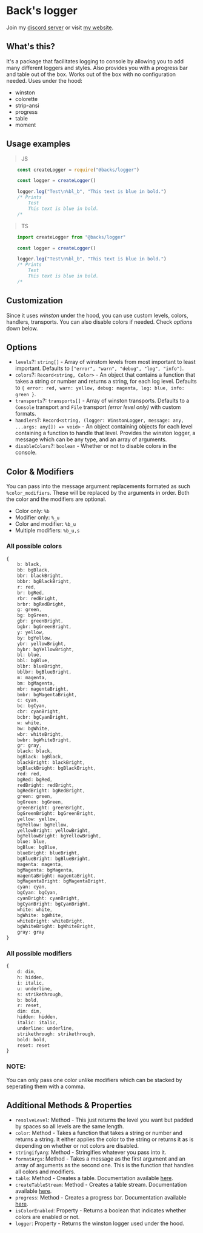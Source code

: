 # Back's logger
Join my [discord server](https://discord.gg/xmwHqshYHF) or visit [my website](https://back.rs).
## What's this?
It's a package that facilitates logging to console by allowing you to add many different loggers and styles. Also provides you with a progress bar and table out of the box. Works out of the box with no configuration needed.
Uses under the hood:
- winston
- colorette
- strip-ansi
- progress
- table
- moment
## Usage examples
> JS
```js
    const createLogger = require("@backs/logger")

    const logger = createLogger()

    logger.log("Test\n%bl_b", "This text is blue in bold.")
    /* Prints
        Test
        This text is blue in bold.
    /*
```
> TS
```ts
    import createLogger from "@backs/logger"

    const logger = createLogger()

    logger.log("Test\n%bl_b", "This text is blue in bold.")
    /* Prints
        Test
        This text is blue in bold.
    /*
```
## Customization
Since it uses *winston* under the hood, you can use custom levels, colors, handlers, transports. You can also disable colors if needed.
Check *options* down below.
## Options
- `levels`?: `string[]` - Array of winstom levels from most important to least important. Defaults to `["error", "warn", "debug", "log", "info"]`.
- `colors`?: `Record<string, Color>` - An object that contains a function that takes a string or number and returns a string, for each log level. Defaults to `{ error: red, warn: yellow, debug: magenta, log: blue, info: green }`.
- `transports`?: `transports[]` - Array of winston transports. Defaults to a `Console` transport and `File` transport *(error level only)* with custom formats.
- `handlers`?: `Record<string, (logger: WinstonLogger, message: any, ...args: any[]) => void>` - An object containing objects for each level containing a function to handle that level. Provides the winston logger, a message which can be any type, and an array of arguments.
- `disableColors`?: `boolean` - Whether or not to disable colors in the console.
## Color & Modifiers
You can pass into the message argument replacements formated as such `%color_modifiers`. These will be replaced by the arguments in order.
Both the color and the modifiers are optional.
- Color only:
`%b`
- Modifier only:
`%_u`
- Color and modifier:
`%b_u`
- Multiple modifiers:
`%b_u,s`
### All possible colors
```ts
{
    b: black,
    bb: bgBlack,
    bbr: blackBright,
    bbbr: bgBlackBright,
    r: red,
    br: bgRed,
    rbr: redBright,
    brbr: bgRedBright,
    g: green,
    bg: bgGreen,
    gbr: greenBright,
    bgbr: bgGreenBright,
    y: yellow,
    by: bgYellow,
    ybr: yellowBright,
    bybr: bgYellowBright,
    bl: blue,
    bbl: bgBlue,
    blbr: blueBright,
    bblbr: bgBlueBright,
    m: magenta,
    bm: bgMagenta,
    mbr: magentaBright,
    bmbr: bgMagentaBright,
    c: cyan,
    bc: bgCyan,
    cbr: cyanBright,
    bcbr: bgCyanBright,
    w: white,
    bw: bgWhite,
    wbr: whiteBright,
    bwbr: bgWhiteBright,
    gr: gray,
    black: black,
    bgBlack: bgBlack,
    blackBright: blackBright,
    bgBlackBright: bgBlackBright,
    red: red,
    bgRed: bgRed,
    redBright: redBright,
    bgRedBright: bgRedBright,
    green: green,
    bgGreen: bgGreen,
    greenBright: greenBright,
    bgGreenBright: bgGreenBright,
    yellow: yellow,
    bgYellow: bgYellow,
    yellowBright: yellowBright,
    bgYellowBright: bgYellowBright,
    blue: blue,
    bgBlue: bgBlue,
    blueBright: blueBright,
    bgBlueBright: bgBlueBright,
    magenta: magenta,
    bgMagenta: bgMagenta,
    magentaBright: magentaBright,
    bgMagentaBright: bgMagentaBright,
    cyan: cyan,
    bgCyan: bgCyan,
    cyanBright: cyanBright,
    bgCyanBright: bgCyanBright,
    white: white,
    bgWhite: bgWhite,
    whiteBright: whiteBright,
    bgWhiteBright: bgWhiteBright,
    gray: gray
}
```
### All possible modifiers
```ts
{
    d: dim,
    h: hidden,
    i: italic,
    u: underline,
    s: strikethrough,
    b: bold,
    r: reset,
    dim: dim,
    hidden: hidden,
    italic: italic,
    underline: underline,
    strikethrough: strikethrough,
    bold: bold,
    reset: reset
}
```
### NOTE:
You can only pass one color unlike modifiers which can be stacked by seperating them with a comma.
## Additional Methods & Properties
- `resolveLevel`: Method - This just returns the level you want but padded by spaces so all levels are the same length.
- `color`: Method - Takes a function that takes a string or number and returns a string. It either applies the color to the string or returns it as is depending on whether or not colors are disabled.
- `stringifyArg`: Method - Stringifies whatever you pass into it.
- `formatArgs`: Method - Takes a message as the first argument and an array of arguments as the second one. This is the function that handles all colors and modifiers.
- `table`: Method - Creates a table. Documentation available [here](https://www.npmjs.com/package/table).
- `createTableStream`: Method - Creates a table stream. Documentation available [here](https://www.npmjs.com/package/table).
- `progress`: Method - Creates a progress bar. Documentation available [here](https://www.npmjs.com/package/progress).
- `isColorEnabled`: Property - Returns a boolean that indicates whether colors are enabled or not.
- `logger`: Property - Returns the winston logger used under the hood.